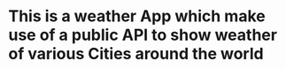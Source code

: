 # This is a weather App which make use of a  public API to show  weather of various Cities around the world

